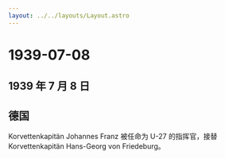```yaml
---
layout: ../../layouts/Layout.astro
---
```


# 1939-07-08

## 1939 年 7 月 8 日

## 德国

Korvettenkapitän Johannes Franz 被任命为 U-27 的指挥官，接替
Korvettenkapitän Hans-Georg von Friedeburg。